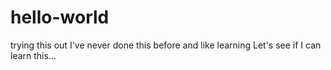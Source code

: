 # hello-world
trying this out
I've never done this before and like learning
Let's see if I can learn this...
